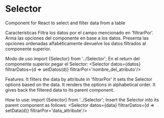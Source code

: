 # Selector
Component for React to select and filter data from a table


Características
  Filtra los datos por el campo mencionado en 'filtrarPor'.
  Arma las opciones del componente en base a los datos.
  Presenta las opciones ordenadas alfabéticamente
  devuelve los datos filtrados al componente superior.


Modo de uso
  import {Selector} from '../Selector';
  En el return del componente superior pegar el Selector:
  <Selector datos={datos} filtrarDatos={d => setDatos(d)} filtrarPor='nombre_del_atributo'/>
 
  
Features:
  It filters the data by attribute in 'filtrarPor'
  It sets the Selector options based on the data.
  It renders the options in alphabetical order.
  It gives back the filtered data to its parent component.
  
How to use:
  import {Selector} from '../Selector';
  Insert the Selector into its parent component as follows:
  <Selector datos={data} filtrarDatos={d => setData(d)} filtrarPor='data_attribute'/>
  
  
